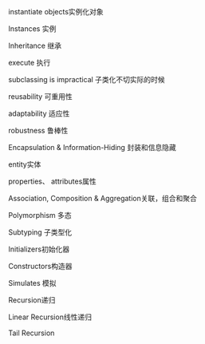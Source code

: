 instantiate objects实例化对象

Instances 实例

Inheritance 继承

execute 执行

subclassing is impractical 子类化不切实际的时候

reusability 可重用性

adaptability 适应性

robustness 鲁棒性

Encapsulation & Information-Hiding 封装和信息隐藏

entity实体

properties、 attributes属性

Association, Composition & Aggregation关联，组合和聚合

Polymorphism 多态

Subtyping 子类型化

Initializers初始化器

Constructors构造器

Simulates 模拟

Recursion递归

Linear Recursion线性递归

Tail Recursion
